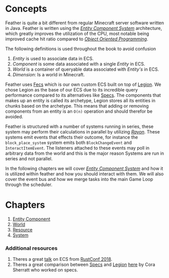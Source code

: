 # Concepts
Feather is quite a bit different from regular Minecraft server software written in Java. Feather is written using the [*Entity Component System*](https://en.wikipedia.org/wiki/Entity_component_system) architecture, which greatly improves the utilization of the CPU, most notable being improved cache hit ratio compared to [*Object Oriented Programming*](https://en.wikipedia.org/wiki/Object-oriented_programming). 

The following definitions is used throughout the book to avoid confusion
1. *Entity* is used to associate data in ECS.
2. *Component* is some data associated with a single *Entity* in ECS.
3. *World* is a container of queryable data associated with *Entity's* in ECS.
4. *Dimension*: Is a world in Minecraft.

Feather uses [Fecs](https://github.com/feather-rs/fecs) which is our own custom ECS built on top of [Legion](https://docs.rs/legion/0.2.1/legion/). We chose Legion as the base of our ECS due to its incredible query performance compared to its alternatives like [Specs](https://docs.rs/specs/0.16.1/specs/). The components that makes up an entity is called its archetype, Legion stores all its entities in chunks based on the archetype. This means that adding or removing components from an entity is an `O(n)` operation and should therefor be avoided. 

Feather is structured with a number of systems running in series, these system may perform their calculations in parallel by utilizing [*Rayon*](https://docs.rs/rayon/1.3.0/rayon/). These systems emit events that effects their outcome, for instance the `block_place_system` system emits both `BlockChangeEvent` and `InteractItemEvent`. The listeners attached to these events may poll in arbitrary data from the world and this is the major reason Systems are run in series and not parallel.

In the following chapters we will cover [*Entity Component System*](https://en.wikipedia.org/wiki/Entity_component_system) and how it is utilized within feather and how you should interact with them. We will also cover the event bus and how we merge tasks into the main Game Loop through the scheduler. 

# Chapters
1. [Entity Component](./entity-component.md)
2. [World](./world.md)
3. [Resource](./resource.md)
4. [System](./system.md)


### Additional resources
1. Theres a great [talk](https://kyren.github.io/2018/09/14/rustconf-talk.html) on ECS from [RustConf 2018](https://2018.rustconf.com/).
2. Theres a great comparison between [Specs](https://docs.rs/specs/0.16.1/specs/) and [Legion](https://docs.rs/legion/0.2.1/legion/) [here](https://csherratt.github.io/blog/posts/specs-and-legion/) by Cora Sherratt who worked on specs.